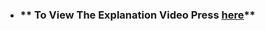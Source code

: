 - ### ** To View The Explanation Video Press [here](https://drive.google.com/file/d/1QNIPT8-GBR3HrseHcUy2qyPpv0ZkLNzz/view?usp=sharing)**
